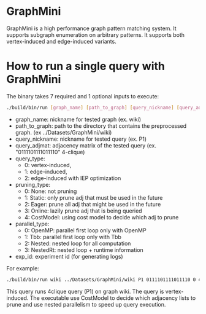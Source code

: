 # GraphMini
GraphMini is a high performance graph pattern matching system. It supports subgraph enumeration on arbitrary patterns. It supports both vertex-induced and edge-induced variants.

# How to run a single query with GraphMini
The binary takes 7 required and 1 optional inputs to execute:
```bash
./build/bin/run [graph_name] [path_to_graph] [query_nickname] [query_adjmat] [query_type] [pruning_type] [parallel_type] [exp_id=-1 (optional)]
```
- graph_name: nickname for tested graph (ex. wiki)
- path_to_graph: path to the directory that contains the preprocessed graph. (ex ../Datasets/GraphMini/wiki)
- query_nickname: nickname for tested query (ex. P1)
- query_adjmat: adjacency matrix of the tested query (ex. "0111101111011110" 4-clique)
- query_type: 
    - 0: vertex-induced, 
    - 1: edge-induced, 
    - 2: edge-induced with IEP optimization
- pruning_type:
    - 0: None: not pruning
    - 1: Static: only prune adj that must be used in the future
    - 2: Eager: prune all adj that might be used in the future
    - 3: Online: lazily prune adj that is being queried
    - 4: CostModel: using cost model to decide which adj to prune
- parallel_type:
    - 0: OpenMP: parallel first loop only with OpenMP
    - 1: Tbb: parallel first loop only with Tbb
    - 2: Nested: nested loop for all computation
    - 3: NestedRt: nested loop + runtime information
- exp_id: experiment id (for generating logs)

For example:
```bash
./build/bin/run wiki ../Datasets/GraphMini/wiki P1 0111101111011110 0 4 3
```

This query runs 4clique query (P1) on graph wiki. The query is vertex-induced. The executable use CostModel to decide which adjacency lists to prune and use nested parallelism to speed up query execution. 